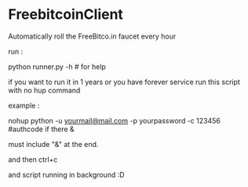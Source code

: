 # FreebitcoinClient
Automatically roll the FreeBitco.in faucet every hour

run :

python runner.py -h # for help

if you want to run it in 1 years or you have forever service run this script with no hup command

example :

nohup python -u yourmail@mail.com -p yourpassword -c 123456 #authcode if there &

must include "&" at the end.

and then ctrl+c 

and script running in background :D

